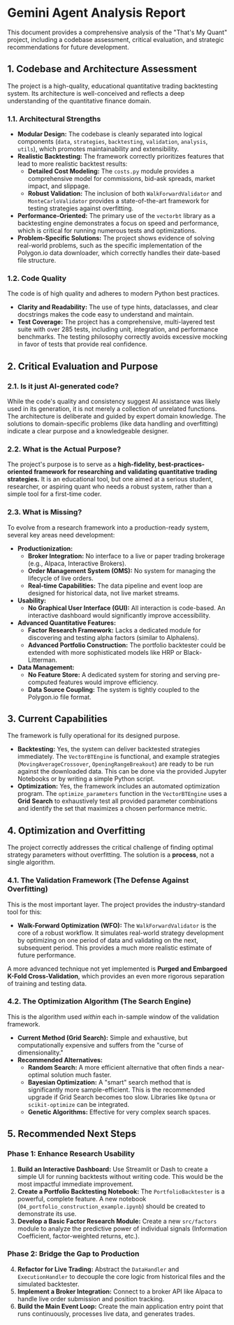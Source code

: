# Gemini Agent Analysis Report

This document provides a comprehensive analysis of the "That's My Quant" project, including a codebase assessment, critical evaluation, and strategic recommendations for future development.

## 1. Codebase and Architecture Assessment

The project is a high-quality, educational quantitative trading backtesting system. Its architecture is well-conceived and reflects a deep understanding of the quantitative finance domain.

### 1.1. Architectural Strengths

*   **Modular Design:** The codebase is cleanly separated into logical components (`data`, `strategies`, `backtesting`, `validation`, `analysis`, `utils`), which promotes maintainability and extensibility.
*   **Realistic Backtesting:** The framework correctly prioritizes features that lead to more realistic backtest results:
    *   **Detailed Cost Modeling:** The `costs.py` module provides a comprehensive model for commissions, bid-ask spreads, market impact, and slippage.
    *   **Robust Validation:** The inclusion of both `WalkForwardValidator` and `MonteCarloValidator` provides a state-of-the-art framework for testing strategies against overfitting.
*   **Performance-Oriented:** The primary use of the `vectorbt` library as a backtesting engine demonstrates a focus on speed and performance, which is critical for running numerous tests and optimizations.
*   **Problem-Specific Solutions:** The project shows evidence of solving real-world problems, such as the specific implementation of the Polygon.io data downloader, which correctly handles their date-based file structure.

### 1.2. Code Quality

The code is of high quality and adheres to modern Python best practices.
*   **Clarity and Readability:** The use of type hints, dataclasses, and clear docstrings makes the code easy to understand and maintain.
*   **Test Coverage:** The project has a comprehensive, multi-layered test suite with over 285 tests, including unit, integration, and performance benchmarks. The testing philosophy correctly avoids excessive mocking in favor of tests that provide real confidence.

## 2. Critical Evaluation and Purpose

### 2.1. Is it just AI-generated code?

While the code's quality and consistency suggest AI assistance was likely used in its generation, it is not merely a collection of unrelated functions. The architecture is deliberate and guided by expert domain knowledge. The solutions to domain-specific problems (like data handling and overfitting) indicate a clear purpose and a knowledgeable designer.

### 2.2. What is the Actual Purpose?

The project's purpose is to serve as a **high-fidelity, best-practices-oriented framework for researching and validating quantitative trading strategies.** It is an educational tool, but one aimed at a serious student, researcher, or aspiring quant who needs a robust system, rather than a simple tool for a first-time coder.

### 2.3. What is Missing?

To evolve from a research framework into a production-ready system, several key areas need development:

*   **Productionization:**
    *   **Broker Integration:** No interface to a live or paper trading brokerage (e.g., Alpaca, Interactive Brokers).
    *   **Order Management System (OMS):** No system for managing the lifecycle of live orders.
    *   **Real-time Capabilities:** The data pipeline and event loop are designed for historical data, not live market streams.
*   **Usability:**
    *   **No Graphical User Interface (GUI):** All interaction is code-based. An interactive dashboard would significantly improve accessibility.
*   **Advanced Quantitative Features:**
    *   **Factor Research Framework:** Lacks a dedicated module for discovering and testing alpha factors (similar to Alphalens).
    *   **Advanced Portfolio Construction:** The portfolio backtester could be extended with more sophisticated models like HRP or Black-Litterman.
*   **Data Management:**
    *   **No Feature Store:** A dedicated system for storing and serving pre-computed features would improve efficiency.
    *   **Data Source Coupling:** The system is tightly coupled to the Polygon.io file format.

## 3. Current Capabilities

The framework is fully operational for its designed purpose.

*   **Backtesting:** Yes, the system can deliver backtested strategies immediately. The `VectorBTEngine` is functional, and example strategies (`MovingAverageCrossover`, `OpeningRangeBreakout`) are ready to be run against the downloaded data. This can be done via the provided Jupyter Notebooks or by writing a simple Python script.
*   **Optimization:** Yes, the framework includes an automated optimization program. The `optimize_parameters` function in the `VectorBTEngine` uses a **Grid Search** to exhaustively test all provided parameter combinations and identify the set that maximizes a chosen performance metric.

## 4. Optimization and Overfitting

The project correctly addresses the critical challenge of finding optimal strategy parameters without overfitting. The solution is a **process**, not a single algorithm.

### 4.1. The Validation Framework (The Defense Against Overfitting)

This is the most important layer. The project provides the industry-standard tool for this:

*   **Walk-Forward Optimization (WFO):** The `WalkForwardValidator` is the core of a robust workflow. It simulates real-world strategy development by optimizing on one period of data and validating on the next, subsequent period. This provides a much more realistic estimate of future performance.

A more advanced technique not yet implemented is **Purged and Embargoed K-Fold Cross-Validation**, which provides an even more rigorous separation of training and testing data.

### 4.2. The Optimization Algorithm (The Search Engine)

This is the algorithm used *within* each in-sample window of the validation framework.

*   **Current Method (Grid Search):** Simple and exhaustive, but computationally expensive and suffers from the "curse of dimensionality."
*   **Recommended Alternatives:**
    *   **Random Search:** A more efficient alternative that often finds a near-optimal solution much faster.
    *   **Bayesian Optimization:** A "smart" search method that is significantly more sample-efficient. This is the recommended upgrade if Grid Search becomes too slow. Libraries like `Optuna` or `scikit-optimize` can be integrated.
    *   **Genetic Algorithms:** Effective for very complex search spaces.

## 5. Recommended Next Steps

### Phase 1: Enhance Research Usability

1.  **Build an Interactive Dashboard:** Use Streamlit or Dash to create a simple UI for running backtests without writing code. This would be the most impactful immediate improvement.
2.  **Create a Portfolio Backtesting Notebook:** The `PortfolioBacktester` is a powerful, complete feature. A new notebook (`04_portfolio_construction_example.ipynb`) should be created to demonstrate its use.
3.  **Develop a Basic Factor Research Module:** Create a new `src/factors` module to analyze the predictive power of individual signals (Information Coefficient, factor-weighted returns, etc.).

### Phase 2: Bridge the Gap to Production

4.  **Refactor for Live Trading:** Abstract the `DataHandler` and `ExecutionHandler` to decouple the core logic from historical files and the simulated backtester.
5.  **Implement a Broker Integration:** Connect to a broker API like Alpaca to handle live order submission and position tracking.
6.  **Build the Main Event Loop:** Create the main application entry point that runs continuously, processes live data, and generates trades.
